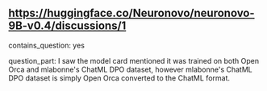 ## https://huggingface.co/Neuronovo/neuronovo-9B-v0.4/discussions/1

contains_question: yes

question_part: I saw the model card mentioned it was trained on both Open Orca and mlabonne's ChatML DPO dataset, however mlabonne's ChatML DPO dataset is simply Open Orca converted to the ChatML format.
